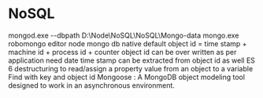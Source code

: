 # NoSQL

mongod.exe --dbpath D:\Node\NoSQL\NoSQL\Mongo-data
mongo.exe 
robomongo editor
node mongo db native
default object id = time stamp + machine id + process id + counter
object id can be over written as per application need
date time stamp can be extracted from object id as well
ES 6 destructuring to read/assign a property value from an object to a variable
Find with key and object id
Mongoose : A MongoDB object modeling tool designed to work in an asynchronous environment.